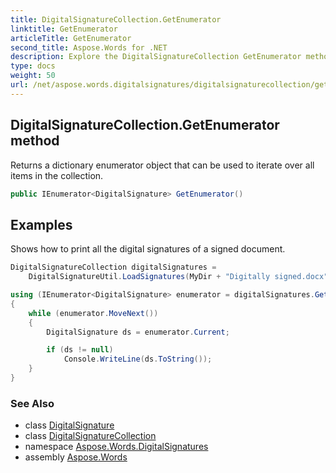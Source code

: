 ```yaml
---
title: DigitalSignatureCollection.GetEnumerator
linktitle: GetEnumerator
articleTitle: GetEnumerator
second_title: Aspose.Words for .NET
description: Explore the DigitalSignatureCollection GetEnumerator method to easily iterate through all collection items with a convenient dictionary enumerator.
type: docs
weight: 50
url: /net/aspose.words.digitalsignatures/digitalsignaturecollection/getenumerator/
---
```

## DigitalSignatureCollection.GetEnumerator method

Returns a dictionary enumerator object that can be used to iterate over all items in the collection.

```csharp
public IEnumerator<DigitalSignature> GetEnumerator()
```

## Examples

Shows how to print all the digital signatures of a signed document.

```csharp
DigitalSignatureCollection digitalSignatures =
    DigitalSignatureUtil.LoadSignatures(MyDir + "Digitally signed.docx");

using (IEnumerator<DigitalSignature> enumerator = digitalSignatures.GetEnumerator())
{
    while (enumerator.MoveNext())
    {
        DigitalSignature ds = enumerator.Current;

        if (ds != null)
            Console.WriteLine(ds.ToString());
    }
}
```

### See Also

* class [DigitalSignature](../../digitalsignature/)
* class [DigitalSignatureCollection](../)
* namespace [Aspose.Words.DigitalSignatures](../../../aspose.words.digitalsignatures/)
* assembly [Aspose.Words](../../../)
